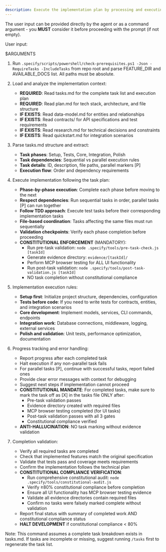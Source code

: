 ```yaml
---
description: Execute the implementation plan by processing and executing all tasks defined in tasks.md
---
```


The user input can be provided directly by the agent or as a command argument - you **MUST** consider it before proceeding with the prompt (if not empty).

User input:

$ARGUMENTS

1. Run `.specify/scripts/powershell/check-prerequisites.ps1 -Json -RequireTasks -IncludeTasks` from repo root and parse FEATURE_DIR and AVAILABLE_DOCS list. All paths must be absolute.

2. Load and analyze the implementation context:

   - **REQUIRED**: Read tasks.md for the complete task list and execution plan
   - **REQUIRED**: Read plan.md for tech stack, architecture, and file structure
   - **IF EXISTS**: Read data-model.md for entities and relationships
   - **IF EXISTS**: Read contracts/ for API specifications and test requirements
   - **IF EXISTS**: Read research.md for technical decisions and constraints
   - **IF EXISTS**: Read quickstart.md for integration scenarios

3. Parse tasks.md structure and extract:

   - **Task phases**: Setup, Tests, Core, Integration, Polish
   - **Task dependencies**: Sequential vs parallel execution rules
   - **Task details**: ID, description, file paths, parallel markers [P]
   - **Execution flow**: Order and dependency requirements

4. Execute implementation following the task plan:

   - **Phase-by-phase execution**: Complete each phase before moving to the next
   - **Respect dependencies**: Run sequential tasks in order, parallel tasks [P] can run together
   - **Follow TDD approach**: Execute test tasks before their corresponding implementation tasks
   - **File-based coordination**: Tasks affecting the same files must run sequentially
   - **Validation checkpoints**: Verify each phase completion before proceeding
   - **CONSTITUTIONAL ENFORCEMENT** (MANDATORY):
     - Run pre-task validation: `node .specify/tools/pre-task-check.js [taskId]`
     - Generate evidence directory: `evidence/[taskId]/`
     - Perform MCP browser testing for ALL UI functionality
     - Run post-task validation: `node .specify/tools/post-task-validation.js [taskId]`
     - NO task completion without constitutional compliance

5. Implementation execution rules:

   - **Setup first**: Initialize project structure, dependencies, configuration
   - **Tests before code**: If you need to write tests for contracts, entities, and integration scenarios
   - **Core development**: Implement models, services, CLI commands, endpoints
   - **Integration work**: Database connections, middleware, logging, external services
   - **Polish and validation**: Unit tests, performance optimization, documentation

6. Progress tracking and error handling:

   - Report progress after each completed task
   - Halt execution if any non-parallel task fails
   - For parallel tasks [P], continue with successful tasks, report failed ones
   - Provide clear error messages with context for debugging
   - Suggest next steps if implementation cannot proceed
   - **CONSTITUTIONAL MANDATE**: For completed tasks, make sure to mark the task off as [X] in the tasks file ONLY after:
     - Pre-task validation passes
     - Evidence directory created with required files
     - MCP browser testing completed (for UI tasks)
     - Post-task validation passes with all 3 gates
     - Constitutional compliance verified
   - **ANTI-HALLUCINATION**: NO task marking without evidence validation

7. Completion validation:
   - Verify all required tasks are completed
   - Check that implemented features match the original specification
   - Validate that tests pass and coverage meets requirements
   - Confirm the implementation follows the technical plan
   - **CONSTITUTIONAL COMPLIANCE VERIFICATION**:
     - Run comprehensive constitutional audit: `node .specify/tools/constitutional-audit.js`
     - Verify ≥80% constitutional compliance before completion
     - Ensure all UI functionality has MCP browser testing evidence
     - Validate all evidence directories contain required files
     - Confirm no tasks were falsely marked complete without validation
   - Report final status with summary of completed work AND constitutional compliance status
   - **HALT DEVELOPMENT** if constitutional compliance < 80%

Note: This command assumes a complete task breakdown exists in tasks.md. If tasks are incomplete or missing, suggest running `/tasks` first to regenerate the task list.
